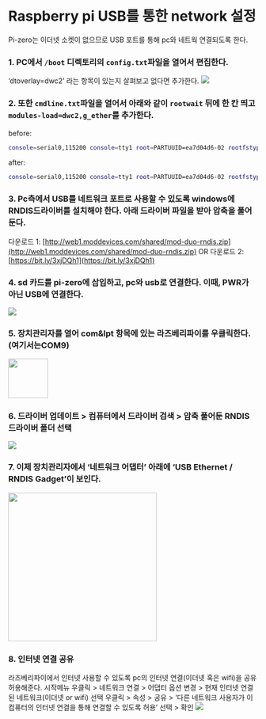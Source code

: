 # Raspberry pi USB를 통한 network 설정
Pi-zero는 이더넷 소켓이 없으므로 USB 포트를 통해 pc와 네트웍 연결되도록 한다.
### 1. PC에서 `/boot` 디렉토리의 `config.txt`파일을 열어서 편집한다.

‘dtoverlay=dwc2’ 라는 항목이 있는지 살펴보고 없다면 추가한다.
![](https://p195.p4.n0.cdn.getcloudapp.com/items/kpuK8PnL/7b7528f8-c685-435d-b97d-3ed7d737eca9.jpg?v=bad8f004088e50d8d4c1ae4e93855f8b)

### 2. 또한 `cmdline.txt`파일을 열어서 아래와 같이 `rootwait` 뒤에 한 칸 띄고 `modules-load=dwc2,g_ether`를 추가한다. 
before:
```bash
console=serial0,115200 console=tty1 root=PARTUUID=ea7d04d6-02 rootfstype=ext4 elevator=deadline fsck.repair=yes rootwait quiet init=/usr/lib/raspi-config/init_resize.sh splash plymouth.ignore-serial-consoles
```

after:
```bash
console=serial0,115200 console=tty1 root=PARTUUID=ea7d04d6-02 rootfstype=ext4 elevator=deadline fsck.repair=yes rootwait modules-load=dwc2,g_ether quiet init=/usr/lib/raspi-config/init_resize.sh splash plymouth.ignore-serial-consoles
```

### 3. Pc측에서 USB를 네트워크 포트로 사용할 수 있도록 windows에 RNDIS드라이버를 설치해야 한다. 아래 드라이버 파일을 받아 압축을 풀어둔다.
다운로드 1: [http://web1.moddevices.com/shared/mod-duo-rndis.zip](http://web1.moddevices.com/shared/mod-duo-rndis.zip)
OR 다운로드 2: [https://bit.ly/3xjDQh1](https://bit.ly/3xjDQh1)

### 4. sd 카드를 pi-zero에 삽입하고, pc와 usb로 연결한다. 이때, PWR가 아닌 USB에 연결한다.
![](https://p195.p4.n0.cdn.getcloudapp.com/items/yAuD17BG/e709a996-1285-4301-84d8-e0ddd3868fff.jpg?v=d465a98420f0db474cedc839587bb761)

### 5. 장치관리자를 열어 com&lpt 항목에 있는 라즈베리파이를 우클릭한다. (여기서는COM9)
<img src="https://p195.p4.n0.cdn.getcloudapp.com/items/mXuqX2yJ/%E1%84%80%E1%85%B3%E1%84%85%E1%85%B5%E1%86%B71.png?v=f4195cbdd63bc58c555ee8149102238c" height =80>

### 6. 드라이버 업데이트 > 컴퓨터에서 드라이버 검색 > 압축 풀어둔 RNDIS 드라이버 폴더 선택
![](https://p195.p4.n0.cdn.getcloudapp.com/items/WnuNnDr1/%E1%84%80%E1%85%B3%E1%84%85%E1%85%B5%E1%86%B71.png?v=6bd1478f0861f3043e8a824075750466)

### 7. 이제 장치관리자에서 ‘네트워크 어댑터’ 아래에 ‘USB Ethernet / RNDIS Gadget’이 보인다.
<img src="https://p195.p4.n0.cdn.getcloudapp.com/items/KouW61wZ/%E1%84%80%E1%85%B3%E1%84%85%E1%85%B5%E1%86%B71.png?v=7b58fb715cdf82cb0ea6eda3a2aad69c" height=300>

### 8. 인터넷 연결 공유
라즈베리파이에서 인터넷 사용할 수 있도록 pc의 인터넷 연결(이더넷 혹은 wifi)을 공유 허용해준다.
시작메뉴 우클릭 > 네트워크 연결 > 어댑터 옵션 변경 > 현재 인터넷 연결된 네트워크(이더넷 or wifi) 선택 우클릭 > 속성 > 공유 > ‘다른 네트워크 사용자가 이 컴퓨터의 인터넷 연결을 통해 연결할 수 있도록 허용’ 선택 > 확인
![](https://p195.p4.n0.cdn.getcloudapp.com/items/9ZuApgBJ/%E1%84%80%E1%85%B3%E1%84%85%E1%85%B5%E1%86%B71.png?v=25cfef9f4dfcf3fa9e9f3a4df404650c)